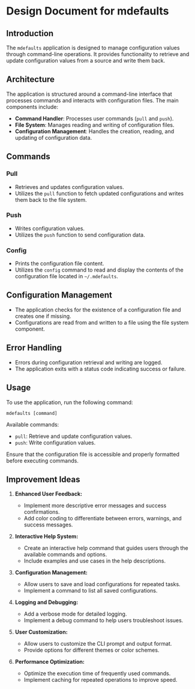 # Design Document for mdefaults

## Introduction
The `mdefaults` application is designed to manage configuration values through command-line operations. It provides functionality to retrieve and update configuration values from a source and write them back.

## Architecture
The application is structured around a command-line interface that processes commands and interacts with configuration files. The main components include:
- **Command Handler**: Processes user commands (`pull` and `push`).
- **File System**: Manages reading and writing of configuration files.
- **Configuration Management**: Handles the creation, reading, and updating of configuration data.

## Commands
### Pull
- Retrieves and updates configuration values.
- Utilizes the `pull` function to fetch updated configurations and writes them back to the file system.

### Push
- Writes configuration values.
- Utilizes the `push` function to send configuration data.

### Config
- Prints the configuration file content.
- Utilizes the `config` command to read and display the contents of the configuration file located in `~/.mdefaults`.

## Configuration Management
- The application checks for the existence of a configuration file and creates one if missing.
- Configurations are read from and written to a file using the file system component.

## Error Handling
- Errors during configuration retrieval and writing are logged.
- The application exits with a status code indicating success or failure.

## Usage
To use the application, run the following command:
```
mdefaults [command]
```
Available commands:
- `pull`: Retrieve and update configuration values.
- `push`: Write configuration values.

Ensure that the configuration file is accessible and properly formatted before executing commands. 

## Improvement Ideas

1. **Enhanced User Feedback:**
   - Implement more descriptive error messages and success confirmations.
   - Add color coding to differentiate between errors, warnings, and success messages.

2. **Interactive Help System:**
   - Create an interactive help command that guides users through the available commands and options.
   - Include examples and use cases in the help descriptions.

3. **Configuration Management:**
   - Allow users to save and load configurations for repeated tasks.
   - Implement a command to list all saved configurations.

4. **Logging and Debugging:**
   - Add a verbose mode for detailed logging.
   - Implement a debug command to help users troubleshoot issues.

5. **User Customization:**
   - Allow users to customize the CLI prompt and output format.
   - Provide options for different themes or color schemes.

6. **Performance Optimization:**
   - Optimize the execution time of frequently used commands.
   - Implement caching for repeated operations to improve speed. 